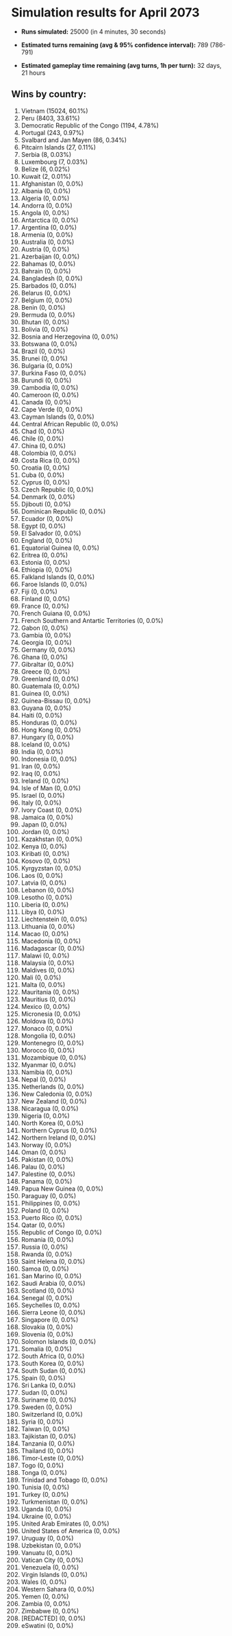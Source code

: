 # Simulation results for April 2073

* **Runs simulated:** 25000 (in 4 minutes, 30 seconds)

* **Estimated turns remaining (avg & 95% confidence interval):** 789 (786-791)

* **Estimated gameplay time remaining (avg turns, 1h per turn):** 32 days, 21 hours

## Wins by country:
1. Vietnam (15024, 60.1%)
2. Peru (8403, 33.61%)
3. Democratic Republic of the Congo (1194, 4.78%)
4. Portugal (243, 0.97%)
5. Svalbard and Jan Mayen (86, 0.34%)
6. Pitcairn Islands (27, 0.11%)
7. Serbia (8, 0.03%)
8. Luxembourg (7, 0.03%)
9. Belize (6, 0.02%)
10. Kuwait (2, 0.01%)
11. Afghanistan (0, 0.0%)
12. Albania (0, 0.0%)
13. Algeria (0, 0.0%)
14. Andorra (0, 0.0%)
15. Angola (0, 0.0%)
16. Antarctica (0, 0.0%)
17. Argentina (0, 0.0%)
18. Armenia (0, 0.0%)
19. Australia (0, 0.0%)
20. Austria (0, 0.0%)
21. Azerbaijan (0, 0.0%)
22. Bahamas (0, 0.0%)
23. Bahrain (0, 0.0%)
24. Bangladesh (0, 0.0%)
25. Barbados (0, 0.0%)
26. Belarus (0, 0.0%)
27. Belgium (0, 0.0%)
28. Benin (0, 0.0%)
29. Bermuda (0, 0.0%)
30. Bhutan (0, 0.0%)
31. Bolivia (0, 0.0%)
32. Bosnia and Herzegovina (0, 0.0%)
33. Botswana (0, 0.0%)
34. Brazil (0, 0.0%)
35. Brunei (0, 0.0%)
36. Bulgaria (0, 0.0%)
37. Burkina Faso (0, 0.0%)
38. Burundi (0, 0.0%)
39. Cambodia (0, 0.0%)
40. Cameroon (0, 0.0%)
41. Canada (0, 0.0%)
42. Cape Verde (0, 0.0%)
43. Cayman Islands (0, 0.0%)
44. Central African Republic (0, 0.0%)
45. Chad (0, 0.0%)
46. Chile (0, 0.0%)
47. China (0, 0.0%)
48. Colombia (0, 0.0%)
49. Costa Rica (0, 0.0%)
50. Croatia (0, 0.0%)
51. Cuba (0, 0.0%)
52. Cyprus (0, 0.0%)
53. Czech Republic (0, 0.0%)
54. Denmark (0, 0.0%)
55. Djibouti (0, 0.0%)
56. Dominican Republic (0, 0.0%)
57. Ecuador (0, 0.0%)
58. Egypt (0, 0.0%)
59. El Salvador (0, 0.0%)
60. England (0, 0.0%)
61. Equatorial Guinea (0, 0.0%)
62. Eritrea (0, 0.0%)
63. Estonia (0, 0.0%)
64. Ethiopia (0, 0.0%)
65. Falkland Islands (0, 0.0%)
66. Faroe Islands (0, 0.0%)
67. Fiji (0, 0.0%)
68. Finland (0, 0.0%)
69. France (0, 0.0%)
70. French Guiana (0, 0.0%)
71. French Southern and Antartic Territories (0, 0.0%)
72. Gabon (0, 0.0%)
73. Gambia (0, 0.0%)
74. Georgia (0, 0.0%)
75. Germany (0, 0.0%)
76. Ghana (0, 0.0%)
77. Gibraltar (0, 0.0%)
78. Greece (0, 0.0%)
79. Greenland (0, 0.0%)
80. Guatemala (0, 0.0%)
81. Guinea (0, 0.0%)
82. Guinea-Bissau (0, 0.0%)
83. Guyana (0, 0.0%)
84. Haiti (0, 0.0%)
85. Honduras (0, 0.0%)
86. Hong Kong (0, 0.0%)
87. Hungary (0, 0.0%)
88. Iceland (0, 0.0%)
89. India (0, 0.0%)
90. Indonesia (0, 0.0%)
91. Iran (0, 0.0%)
92. Iraq (0, 0.0%)
93. Ireland (0, 0.0%)
94. Isle of Man (0, 0.0%)
95. Israel (0, 0.0%)
96. Italy (0, 0.0%)
97. Ivory Coast (0, 0.0%)
98. Jamaica (0, 0.0%)
99. Japan (0, 0.0%)
100. Jordan (0, 0.0%)
101. Kazakhstan (0, 0.0%)
102. Kenya (0, 0.0%)
103. Kiribati (0, 0.0%)
104. Kosovo (0, 0.0%)
105. Kyrgyzstan (0, 0.0%)
106. Laos (0, 0.0%)
107. Latvia (0, 0.0%)
108. Lebanon (0, 0.0%)
109. Lesotho (0, 0.0%)
110. Liberia (0, 0.0%)
111. Libya (0, 0.0%)
112. Liechtenstein (0, 0.0%)
113. Lithuania (0, 0.0%)
114. Macao (0, 0.0%)
115. Macedonia (0, 0.0%)
116. Madagascar (0, 0.0%)
117. Malawi (0, 0.0%)
118. Malaysia (0, 0.0%)
119. Maldives (0, 0.0%)
120. Mali (0, 0.0%)
121. Malta (0, 0.0%)
122. Mauritania (0, 0.0%)
123. Mauritius (0, 0.0%)
124. Mexico (0, 0.0%)
125. Micronesia (0, 0.0%)
126. Moldova (0, 0.0%)
127. Monaco (0, 0.0%)
128. Mongolia (0, 0.0%)
129. Montenegro (0, 0.0%)
130. Morocco (0, 0.0%)
131. Mozambique (0, 0.0%)
132. Myanmar (0, 0.0%)
133. Namibia (0, 0.0%)
134. Nepal (0, 0.0%)
135. Netherlands (0, 0.0%)
136. New Caledonia (0, 0.0%)
137. New Zealand (0, 0.0%)
138. Nicaragua (0, 0.0%)
139. Nigeria (0, 0.0%)
140. North Korea (0, 0.0%)
141. Northern Cyprus (0, 0.0%)
142. Northern Ireland (0, 0.0%)
143. Norway (0, 0.0%)
144. Oman (0, 0.0%)
145. Pakistan (0, 0.0%)
146. Palau (0, 0.0%)
147. Palestine (0, 0.0%)
148. Panama (0, 0.0%)
149. Papua New Guinea (0, 0.0%)
150. Paraguay (0, 0.0%)
151. Philippines (0, 0.0%)
152. Poland (0, 0.0%)
153. Puerto Rico (0, 0.0%)
154. Qatar (0, 0.0%)
155. Republic of Congo (0, 0.0%)
156. Romania (0, 0.0%)
157. Russia (0, 0.0%)
158. Rwanda (0, 0.0%)
159. Saint Helena (0, 0.0%)
160. Samoa (0, 0.0%)
161. San Marino (0, 0.0%)
162. Saudi Arabia (0, 0.0%)
163. Scotland (0, 0.0%)
164. Senegal (0, 0.0%)
165. Seychelles (0, 0.0%)
166. Sierra Leone (0, 0.0%)
167. Singapore (0, 0.0%)
168. Slovakia (0, 0.0%)
169. Slovenia (0, 0.0%)
170. Solomon Islands (0, 0.0%)
171. Somalia (0, 0.0%)
172. South Africa (0, 0.0%)
173. South Korea (0, 0.0%)
174. South Sudan (0, 0.0%)
175. Spain (0, 0.0%)
176. Sri Lanka (0, 0.0%)
177. Sudan (0, 0.0%)
178. Suriname (0, 0.0%)
179. Sweden (0, 0.0%)
180. Switzerland (0, 0.0%)
181. Syria (0, 0.0%)
182. Taiwan (0, 0.0%)
183. Tajikistan (0, 0.0%)
184. Tanzania (0, 0.0%)
185. Thailand (0, 0.0%)
186. Timor-Leste (0, 0.0%)
187. Togo (0, 0.0%)
188. Tonga (0, 0.0%)
189. Trinidad and Tobago (0, 0.0%)
190. Tunisia (0, 0.0%)
191. Turkey (0, 0.0%)
192. Turkmenistan (0, 0.0%)
193. Uganda (0, 0.0%)
194. Ukraine (0, 0.0%)
195. United Arab Emirates (0, 0.0%)
196. United States of America (0, 0.0%)
197. Uruguay (0, 0.0%)
198. Uzbekistan (0, 0.0%)
199. Vanuatu (0, 0.0%)
200. Vatican City (0, 0.0%)
201. Venezuela (0, 0.0%)
202. Virgin Islands (0, 0.0%)
203. Wales (0, 0.0%)
204. Western Sahara (0, 0.0%)
205. Yemen (0, 0.0%)
206. Zambia (0, 0.0%)
207. Zimbabwe (0, 0.0%)
208. [REDACTED] (0, 0.0%)
209. eSwatini (0, 0.0%)
